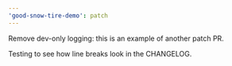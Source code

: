 ```yaml
---
'good-snow-tire-demo': patch
---
```


Remove dev-only logging: this is an example of another patch PR.

Testing to see how line breaks look in the CHANGELOG.
